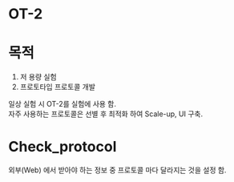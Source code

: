 # OT-2

# 목적
1. 저 용량 실험  
2. 프로토타입 프로토콜 개발  

일상 실험 시 OT-2를 실험에 사용 함.  
자주 사용하는 프로토콜은 선별 후 최적화 하여 Scale-up, UI 구축.  

# Check_protocol

외부(Web) 에서 받아야 하는 정보 중 프로토콜 마다 달라지는 것을 설정 함.
